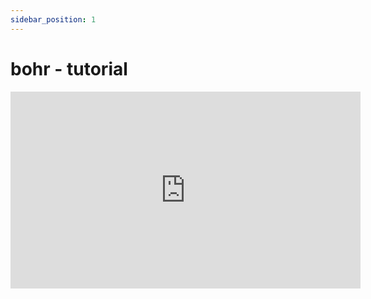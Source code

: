```yaml
---
sidebar_position: 1
---
```


# bohr - tutorial

<iframe width="560" height="315" src="https://www.youtube.com/embed/82O4Sn-UWlo" title="YouTube video player" frameborder="0" allow="accelerometer; autoplay; clipboard-write; encrypted-media; gyroscope; picture-in-picture" allowfullscreen></iframe>
